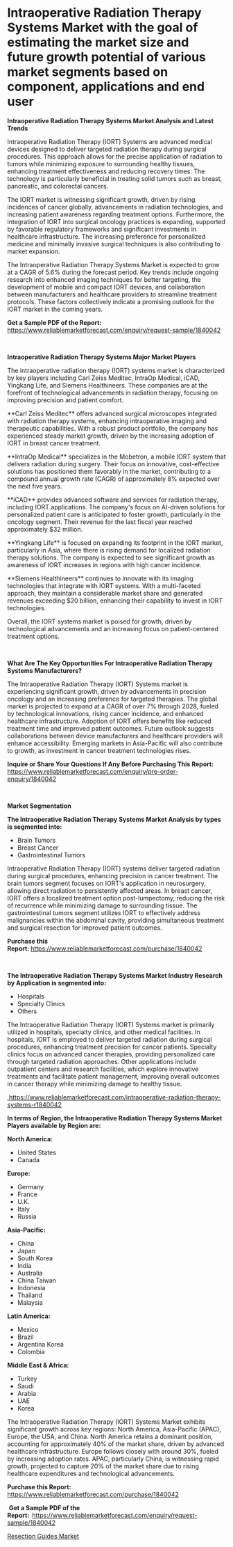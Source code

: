 <p><h1>Intraoperative Radiation Therapy Systems Market with the goal of estimating the market size and future growth potential of various market segments based on component, applications and end user</h1></p><p><strong>Intraoperative Radiation Therapy Systems Market Analysis and Latest Trends</strong></p>
<p><p>Intraoperative Radiation Therapy (IORT) Systems are advanced medical devices designed to deliver targeted radiation therapy during surgical procedures. This approach allows for the precise application of radiation to tumors while minimizing exposure to surrounding healthy tissues, enhancing treatment effectiveness and reducing recovery times. The technology is particularly beneficial in treating solid tumors such as breast, pancreatic, and colorectal cancers.</p><p>The IORT market is witnessing significant growth, driven by rising incidences of cancer globally, advancements in radiation technologies, and increasing patient awareness regarding treatment options. Furthermore, the integration of IORT into surgical oncology practices is expanding, supported by favorable regulatory frameworks and significant investments in healthcare infrastructure. The increasing preference for personalized medicine and minimally invasive surgical techniques is also contributing to market expansion.</p><p>The Intraoperative Radiation Therapy Systems Market is expected to grow at a CAGR of 5.6% during the forecast period. Key trends include ongoing research into enhanced imaging techniques for better targeting, the development of mobile and compact IORT devices, and collaboration between manufacturers and healthcare providers to streamline treatment protocols. These factors collectively indicate a promising outlook for the IORT market in the coming years.</p></p>
<p><strong>Get a Sample PDF of the Report:&nbsp;</strong> <a href="https://www.reliablemarketforecast.com/enquiry/request-sample/1840042?utm_campaign=2324&utm_medium=2&utm_source=Github&utm_content=ia&utm_term=09032025&utm_id=intraoperative-radiation-therapy-systems">https://www.reliablemarketforecast.com/enquiry/request-sample/1840042</a></p>
<p>&nbsp;</p>
<p><strong>Intraoperative Radiation Therapy Systems Major Market Players</strong></p>
<p><p>The intraoperative radiation therapy (IORT) systems market is characterized by key players including Carl Zeiss Meditec, IntraOp Medical, iCAD, Yingkang Life, and Siemens Healthineers. These companies are at the forefront of technological advancements in radiation therapy, focusing on improving precision and patient comfort.</p><p>**Carl Zeiss Meditec** offers advanced surgical microscopes integrated with radiation therapy systems, enhancing intraoperative imaging and therapeutic capabilities. With a robust product portfolio, the company has experienced steady market growth, driven by the increasing adoption of IORT in breast cancer treatment.</p><p>**IntraOp Medical** specializes in the Mobetron, a mobile IORT system that delivers radiation during surgery. Their focus on innovative, cost-effective solutions has positioned them favorably in the market, contributing to a compound annual growth rate (CAGR) of approximately 8% expected over the next five years.</p><p>**iCAD** provides advanced software and services for radiation therapy, including IORT applications. The company's focus on AI-driven solutions for personalized patient care is anticipated to foster growth, particularly in the oncology segment. Their revenue for the last fiscal year reached approximately $32 million.</p><p>**Yingkang Life** is focused on expanding its footprint in the IORT market, particularly in Asia, where there is rising demand for localized radiation therapy solutions. The company is expected to see significant growth as awareness of IORT increases in regions with high cancer incidence.</p><p>**Siemens Healthineers** continues to innovate with its imaging technologies that integrate with IORT systems. With a multi-faceted approach, they maintain a considerable market share and generated revenues exceeding $20 billion, enhancing their capability to invest in IORT technologies.</p><p>Overall, the IORT systems market is poised for growth, driven by technological advancements and an increasing focus on patient-centered treatment options.</p></p>
<p>&nbsp;</p>
<p><strong>What Are The Key Opportunities For Intraoperative Radiation Therapy Systems Manufacturers?</strong></p>
<p><p>The Intraoperative Radiation Therapy (IORT) Systems market is experiencing significant growth, driven by advancements in precision oncology and an increasing preference for targeted therapies. The global market is projected to expand at a CAGR of over 7% through 2028, fueled by technological innovations, rising cancer incidence, and enhanced healthcare infrastructure. Adoption of IORT offers benefits like reduced treatment time and improved patient outcomes. Future outlook suggests collaborations between device manufacturers and healthcare providers will enhance accessibility. Emerging markets in Asia-Pacific will also contribute to growth, as investment in cancer treatment technologies rises.</p></p>
<p><strong>Inquire or Share Your Questions If Any Before Purchasing This Report:</strong> <a href="https://www.reliablemarketforecast.com/enquiry/pre-order-enquiry/1840042?utm_campaign=2324&utm_medium=2&utm_source=Github&utm_content=ia&utm_term=09032025&utm_id=intraoperative-radiation-therapy-systems">https://www.reliablemarketforecast.com/enquiry/pre-order-enquiry/1840042</a></p>
<p>&nbsp;</p>
<p><strong>Market Segmentation</strong></p>
<p><strong>The Intraoperative Radiation Therapy Systems Market Analysis by types is segmented into:</strong></p>
<p><ul><li>Brain Tumors</li><li>Breast Cancer</li><li>Gastrointestinal Tumors</li></ul></p>
<p><p>Intraoperative Radiation Therapy (IORT) systems deliver targeted radiation during surgical procedures, enhancing precision in cancer treatment. The brain tumors segment focuses on IORT's application in neurosurgery, allowing direct radiation to persistently affected areas. In breast cancer, IORT offers a localized treatment option post-lumpectomy, reducing the risk of recurrence while minimizing damage to surrounding tissue. The gastrointestinal tumors segment utilizes IORT to effectively address malignancies within the abdominal cavity, providing simultaneous treatment and surgical resection for improved patient outcomes.</p></p>
<p><strong>Purchase this Report:&nbsp;</strong><a href="https://www.reliablemarketforecast.com/purchase/1840042?utm_campaign=2324&utm_medium=2&utm_source=Github&utm_content=ia&utm_term=09032025&utm_id=intraoperative-radiation-therapy-systems">https://www.reliablemarketforecast.com/purchase/1840042</a></p>
<p>&nbsp;</p>
<p><strong>The Intraoperative Radiation Therapy Systems Market Industry Research by Application is segmented into:</strong></p>
<p><ul><li>Hospitals</li><li>Specialty Clinics</li><li>Others</li></ul></p>
<p><p>The Intraoperative Radiation Therapy (IORT) Systems market is primarily utilized in hospitals, specialty clinics, and other medical facilities. In hospitals, IORT is employed to deliver targeted radiation during surgical procedures, enhancing treatment precision for cancer patients. Specialty clinics focus on advanced cancer therapies, providing personalized care through targeted radiation approaches. Other applications include outpatient centers and research facilities, which explore innovative treatments and facilitate patient management, improving overall outcomes in cancer therapy while minimizing damage to healthy tissue.</p></p>
<p><a href="https://www.reliablemarketforecast.com/intraoperative-radiation-therapy-systems-r1840042?utm_campaign=2324&utm_medium=2&utm_source=Github&utm_content=ia&utm_term=09032025&utm_id=intraoperative-radiation-therapy-systems">&nbsp;https://www.reliablemarketforecast.com/intraoperative-radiation-therapy-systems-r1840042</a></p>
<p><strong>In terms of Region, the Intraoperative Radiation Therapy Systems Market Players available by Region are:</strong></p>
<p>
    <p> <strong> North America: </strong>
        <ul>
            <li>United States</li>
            <li>Canada</li>
        </ul>
        </p> 
    <p> <strong> Europe: </strong>
        <ul>
            <li>Germany</li>
            <li>France</li>
            <li>U.K.</li>
            <li>Italy</li>
            <li>Russia</li>
        </ul>
        </p> 
    <p> <strong> Asia-Pacific: </strong>
        <ul>
            <li>China</li>
            <li>Japan</li>
            <li>South Korea</li>
            <li>India</li>
            <li>Australia</li>
            <li>China Taiwan</li>
            <li>Indonesia</li>
            <li>Thailand</li>
            <li>Malaysia</li>
        </ul>
        </p> 
    <p> <strong> Latin America: </strong>
        <ul>
            <li>Mexico</li>
            <li>Brazil</li>
            <li>Argentina Korea</li>
            <li>Colombia</li>
        </ul>
        </p> 
    <p> <strong> Middle East & Africa: </strong>
        <ul>
            <li>Turkey</li>
            <li>Saudi</li>
            <li>Arabia</li>
            <li>UAE</li>
            <li>Korea</li>
        </ul>
    </p>
    </p>
<p><p>The Intraoperative Radiation Therapy (IORT) Systems Market exhibits significant growth across key regions: North America, Asia-Pacific (APAC), Europe, the USA, and China. North America retains a dominant position, accounting for approximately 40% of the market share, driven by advanced healthcare infrastructure. Europe follows closely with around 30%, fueled by increasing adoption rates. APAC, particularly China, is witnessing rapid growth, projected to capture 20% of the market share due to rising healthcare expenditures and technological advancements.</p></p>
<p><strong>Purchase this Report: </strong><a href="https://www.reliablemarketforecast.com/purchase/1840042?utm_campaign=2324&utm_medium=2&utm_source=Github&utm_content=ia&utm_term=09032025&utm_id=intraoperative-radiation-therapy-systems">https://www.reliablemarketforecast.com/purchase/1840042</a></p>
<p>&nbsp;<strong>Get a Sample PDF of the Report:&nbsp;&nbsp;</strong><a href="https://www.reliablemarketforecast.com/enquiry/request-sample/1840042?utm_campaign=2324&utm_medium=2&utm_source=Github&utm_content=ia&utm_term=09032025&utm_id=intraoperative-radiation-therapy-systems">https://www.reliablemarketforecast.com/enquiry/request-sample/1840042</a></p>
<p><strong></strong></p>
<p><p><a href="https://github.com/kbollin866/Market-Research-Report-List-1/blob/main/resection-guides-market.md?utm_campaign=2324&utm_medium=2&utm_source=Github&utm_content=ia&utm_term=09032025&utm_id=intraoperative-radiation-therapy-systems">Resection Guides Market</a></p></p>